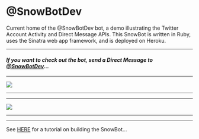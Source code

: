 # @SnowBotDev
Current home of the @SnowBotDev bot, a demo illustrating the Twitter Account Activity and Direct Message APIs. This SnowBot is written in Ruby, uses the Sinatra web app framework, and is deployed on Heroku. 

---------------------
 ####  *If you want to check out the bot, send a Direct Message to [@SnowBotDev](https://twitter.com/messages/compose?recipient_id=906948460078698496)...*
---------------------

![](https://github.com/jimmoffitt/SnowBotDev/blob/master/docs/screenshots/snowbot_profile.jpg)

---------------------

---------------------

![](https://github.com/jimmoffitt/SnowBotDev/blob/master/docs/screenshots/snowbot_features.png)

---------------------

---------------------

See [HERE](https://github.com/jimmoffitt/SnowBotDev/blob/master/docs/tutorial.md) for a tutorial on building the SnowBot...


